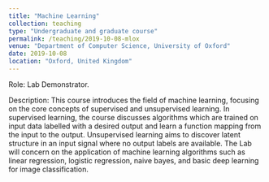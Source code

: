 ```yaml
---
title: "Machine Learning"
collection: teaching
type: "Undergraduate and graduate course"
permalink: /teaching/2019-10-08-mlox
venue: "Department of Computer Science, University of Oxford"
date: 2019-10-08
location: "Oxford, United Kingdom"
---
```


Role: Lab Demonstrator.

Description: This course introduces the field of machine learning, focusing on the core concepts of supervised and unsupervised learning. In supervised learning, the course discusses algorithms which are trained on input data labelled with a desired output and learn a function mapping from the input to the output. Unsupervised learning aims to discover latent structure in an input signal where no output labels are available. The Lab will concern on the application of machine learning algorithms such as linear regression, logistic regression, naive bayes, and basic deep learning for image classification.

